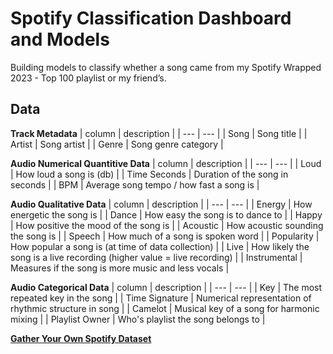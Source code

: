 # Spotify Classification Dashboard and Models

Building models to classify whether a song came from my Spotify Wrapped 2023 - Top 100 playlist or my friend’s.

## Data

**Track Metadata**
| column | description |
| --- | --- |
| Song | Song title |
| Artist | Song artist |
| Genre | Song genre category |

**Audio Numerical Quantitive Data**
| column | description |
| --- | --- |
| Loud | How loud a song is (db) |
| Time Seconds | Duration of the song in seconds |
| BPM | Average song tempo / how fast a song is |

**Audio Qualitative Data**
| column | description |
| --- | --- |
| Energy | How energetic the song is |
| Dance | How easy the song is to dance to |
| Happy | How positive the mood of the song is |
| Acoustic | How acoustic sounding the song is |
| Speech | How much of a song is spoken word |
| Popularity |  How popular a song is (at time of data collection) |
| Live | How likely the song is a live recording (higher value = live recording) |
| Instrumental | Measures if the song is more music and less vocals |


**Audio Categorical Data**
| column | description |
| --- | --- |
| Key | The most repeated key in the song |
| Time Signature | Numerical representation of rhythmic structure in song |
| Camelot | Musical key of a song for harmonic mixing |
| Playlist Owner | Who's playlist the song belongs to |


[**Gather Your Own Spotify Dataset**](https://www.chosic.com/spotify-playlist-analyzer/?plid=37i9dQZF1Fa1IIVtEpGUcU)

